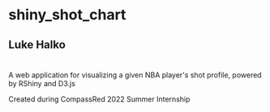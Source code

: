 # shiny_shot_chart
## Luke Halko

#

A web application for visualizing a given NBA player's shot profile, powered by RShiny and D3.js

Created during CompassRed 2022 Summer Internship
